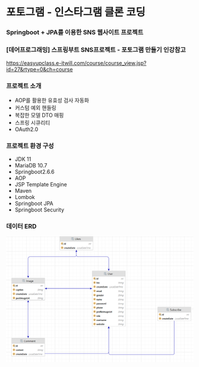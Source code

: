 # 포토그램 - 인스타그램 클론 코딩


### Springboot + JPA를 이용한 SNS 웹사이트 프로젝트

### [데어프로그래밍] 스프링부트 SNS프로젝트 - 포토그램 만들기 인강참고

https://easyupclass.e-itwill.com/course/course_view.jsp?id=27&rtype=0&ch=course

### 프로젝트 소개
- AOP를 활용한 유효성 검사 자동화
- 커스텀 예외 핸들링
- 복잡한 모델 DTO 매핑
- 스프링 시큐리티
- OAuth2.0

### 프로젝트 환경 구성
- JDK 11
- MariaDB 10.7
- Springboot2.6.6
- AOP
- JSP Template Engine
- Maven
- Lombok
- Springboot JPA
- Springboot Security


### 데이터 ERD

 ![img_1.png](img_1.png)
